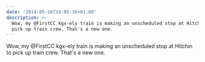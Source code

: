 ```yaml
---
date: '2014-05-16T18:05:30+01:00'
description: >-
  Wow, my @FirstCC kgx-ely train is making an unscheduled stop at Hitchin to
  pick up train crew. That's a new one.
---
```

Wow, my @FirstCC kgx-ely train is making an unscheduled stop at Hitchin to pick up train crew. That's a new one.
